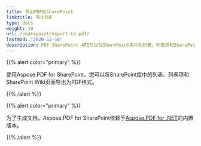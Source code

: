 ```yaml
---
title: 导出PDF到SharePoint
linktitle: 导出PDF
type: docs
weight: 10
url: /sharepoint/export-to-pdf/
lastmod: "2020-12-16"
description: PDF SharePoint API可以将SharePoint库中的列表、列表项和SharePoint Wiki页面导出为PDF格式。
---
```


{{% alert color="primary" %}}

使用Aspose.PDF for SharePoint，您可以将SharePoint库中的列表、列表项和SharePoint Wiki页面导出为PDF格式。

{{% /alert %}}

{{% alert color="primary" %}}

为了生成文档，Aspose.PDF for SharePoint依赖于[Aspose.PDF for .NET](http://www.aspose.com/categories/.net-components/aspose.pdf-for-.net/default.aspx)的内置版本。

{{% /alert %}}